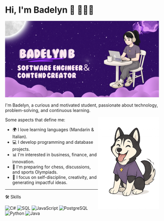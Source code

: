 # Hi, I'm Badelyn 👋 👩🏻‍💻

<!-- Banner personalizado ancho completo pero más pequeño en altura -->
<img src="Banner for space github badelyn b.png" alt="Banner de Badelyn" style="width:100%; max-height:250px; object-fit:cover;">

I'm Badelyn, a curious and motivated student, passionate about technology, problem-solving, and continuous learning.  

<!-- Perrito al lado de textos -->
<img src="./mini puppy decoration.png" alt="Decoración de perrito" width="200" align="right">

Some aspects that define me:
- 🌍 I love learning languages ​​(Mandarin & Italian).
- 💻 I develop programming and database projects.
- 📊 I'm interested in business, finance, and innovation.
- 🏅 I'm preparing for chess, discussions, and sports Olympiads.
- 🎯 I focus on self-discipline, creativity, and generating impactful ideas.

---

🛠️ Skills

![C#](https://img.shields.io/badge/C%23-239120?style=for-the-badge&logo=c-sharp&logoColor=white)
![SQL](https://img.shields.io/badge/SQL-336791?style=for-the-badge&logo=database&logoColor=white)
![JavaScript](https://img.shields.io/badge/JavaScript-F7DF1E?style=for-the-badge&logo=javascript&logoColor=black)
![PostgreSQL](https://img.shields.io/badge/PostgreSQL-4169E1?style=for-the-badge&logo=postgresql&logoColor=white)
![Python](https://img.shields.io/badge/Python-3776AB?style=for-the-badge&logo=python&logoColor=white)
![Java](https://img.shields.io/badge/Java-007396?style=for-the-badge&logo=java&logoColor=white)
